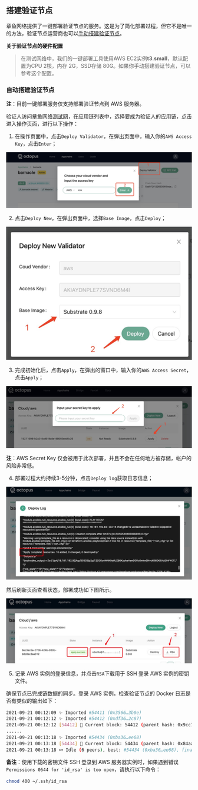 ## 搭建验证节点

章鱼网络提供了一键部署验证节点的服务。这是为了简化部署过程，但它不是唯一的方法，验证节点运营商也可以[手动搭建验证节点](./validator-deploy-manually.md)。

**关于验证节点的硬件配置**

> 在测试网络中，我们的一键部署工具使用AWS EC2实例**t3.small**，默认配置为CPU 2核，内存 2G，SSD存储 80G。如果你手动搭建验证节点，可以参考这个配置。
### 自动搭建验证节点

**注**：目前一键部署服务仅支持部署验证节点到 AWS 服务器。

验证人访问章鱼网络[测试网](https://testnet.oct.network/)，在应用链列表中，选择要成为验证人的应用链，点击进入操作页面，进行以下操作：

1. 在操作页面中，点击`Deploy Validator`，在弹出页面中，输入你的`AWS Access Key`，点击`Enter`；

![deploy validator](../../maintain/validator_deploy.jpg)

2. 点击`Deploy New`，在弹出页面中，选择`Base Image`，点击`Deploy`；

![deploy new](../../maintain/validator_deploy_new.jpg)

3. 完成初始化后，点击`Apply`，在弹出的窗口中，输入你的`AWS Access Secret`，点击`Apply`；

![deploy apply](../../maintain/validator_deploy_apply.jpg)

**注**：AWS Secret Key 仅会被用于此次部署，并且不会在任何地方被存储，帐户的风险非常低。

4. 部署过程大约持续3-5分钟，点击`Deploy log`获取日志信息；

![deploy log](../../maintain/validator_deploy_log.jpg)

然后刷新页面查看状态，部署成功如下图所示。

![deploy success](../../maintain/validator_deploy_success.jpg)

5. 记录 AWS 实例的登录信息，并点击`RSA`下载用于 SSH 登录 AWS 实例的密钥文件。

确保节点已完成链数据的同步。登录 AWS 实例，检查验证节点的 Docker 日志是否有类似的输出如下：

```bash
2021-09-21 00:12:09 ✨ Imported #54411 (0x3566…3b0e)
2021-09-21 00:12:12 ✨ Imported #54412 (0xdf36…2c87)
2021-09-21 00:12:12 [54412] 🐙 Current block: 54412 (parent hash: 0x9cc7f31a20793f50cf885835de0e3977a1e080431ebc002469aa176046ba094a)
......
2021-09-21 00:13:18 ✨ Imported #54434 (0xba36…ee68)
2021-09-21 00:13:18 [54434] 🐙 Current block: 54434 (parent hash: 0x84aa3d1b6455859f9503d6ecc70b50b183141fe08f5b0695357e00fe1d24d915)
2021-09-21 00:13:18 💤 Idle (6 peers), best: #54434 (0xba36…ee68), finalized #54431 (0xd194…b319), ⬇ 22.0kiB/s ⬆ 21.9kiB/s
```

**备注**：使用下载的密钥文件 SSH 登录到 AWS 服务器实例时，如果遇到错误`Permissions 0644 for 'id_rsa' is too open`，请执行以下命令：

```bash
chmod 400 ~/.ssh/id_rsa
```



